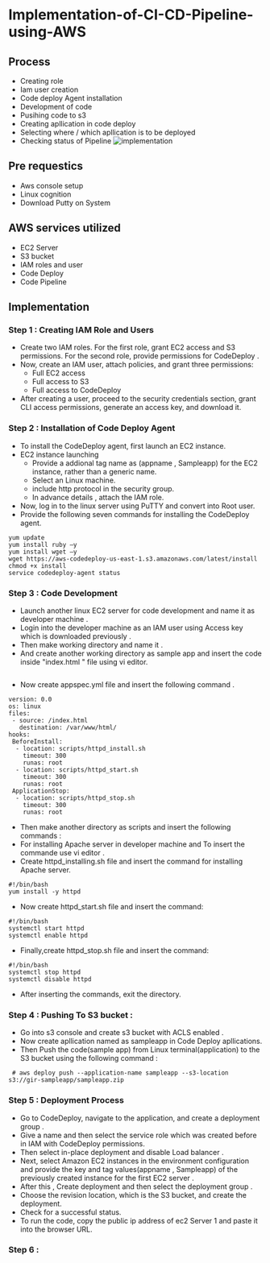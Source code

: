 # Implementation-of-CI-CD-Pipeline-using-AWS
## Process 
- Creating role 
- Iam user creation
- Code deploy Agent installation
- Development of code
- Pusihing code to s3
- Creating apllication in code deploy
- Selecting where / which apllication is to be deployed
-  Checking status of Pipeline
  ![implementation](https://github.com/shivanisathiyamoorthy/Implementation-of-CI-CD-Pipeline-using-AWS/assets/140683043/bcf7f1cc-977d-461a-8caf-9bfc13eb942f)

## Pre requestics
 - Aws console setup
 - Linux cognition
 - Download Putty on System
## AWS services utilized
 - EC2 Server
 - S3 bucket
 - IAM roles and user
 - Code Deploy
 - Code Pipeline
## Implementation
### Step 1 : Creating IAM Role and Users
 - Create two IAM roles. For the first role, grant EC2 access and S3 permissions. For the second role, provide permissions for CodeDeploy .
 - Now, create an IAM user, attach policies, and grant three permissions:
      - Full EC2 access
      - Full access to S3
      - Full access to CodeDeploy
 - After creating a user, proceed to the security credentials section, grant CLI access permissions, generate an access key, and download it.
 ### Step 2 : Installation of Code Deploy Agent 
  - To install the CodeDeploy agent, first launch an  EC2 instance.
  - EC2 instance launching
    - Provide a addional tag name as (appname , Sampleapp) for the EC2 instance, rather than a generic name.
    - Select an Linux machine.
    -  include http protocol in the security group.
    - In advance details , attach the IAM role.
  - Now, log in to the linux server using PuTTY and convert into Root user.
  - Provide the following seven commands for installing the CodeDeploy agent.
```
yum update
yum install ruby –y
yum install wget –y
wget https://aws-codedeploy-us-east-1.s3.amazonaws.com/latest/install
chmod +x install
service codedeploy-agent status
```
### Step 3 : Code Development
 - Launch another  linux EC2 server for code development and name it as developer machine .
 - Login into the developer  machine as an IAM user using Access key which is downloaded previously .
 - Then make working directory and name it .
 - And create another working directory as sample app and insert the code inside "index.html " file using vi editor.
```vi index.html
```
- Now create  appspec.yml file and insert the following command .
```
version: 0.0
os: linux
files:
 - source: /index.html
   destination: /var/www/html/
hooks:
 BeforeInstall:
  - location: scripts/httpd_install.sh
    timeout: 300
    runas: root
  - location: scripts/httpd_start.sh
    timeout: 300
    runas: root
 ApplicationStop:
  - location: scripts/httpd_stop.sh
    timeout: 300
    runas: root
```
- Then make another directory as scripts and insert the following commands :
- For installing Apache server in developer machine and To insert the commande use vi editor .
- Create httpd_installing.sh file  and insert the command for installing Apache server.

```
#!/bin/bash
yum install -y httpd
```

- Now create httpd_start.sh file and insert the command:

```
#!/bin/bash
systemctl start httpd
systemctl enable httpd
```

- Finally,create httpd_stop.sh file and insert the command:
  
```
#!/bin/bash
systemctl stop httpd
systemctl disable httpd
```
- After inserting the commands, exit the directory.

### Step 4 : Pushing To S3 bucket :
- Go into s3 console and create s3 bucket with ACLS enabled .
- Now create apllication named as sampleapp in Code Deploy apllications.
- Then Push the code(sample app) from Linux terminal(application) to the S3 bucket using the following command :
```
 # aws deploy push --application-name sampleapp --s3-location s3://gir-sampleapp/sampleapp.zip
```
### Step 5 : Deployment Process
- Go to CodeDeploy, navigate to the application, and create a deployment group .
- Give a name and then select the service role which was created before in IAM with CodeDeploy permissions.
- Then select in-place deployment and disable Load balancer .
- Next, select Amazon EC2 instances in the environment configuration and provide the key and tag values(appname , Sampleapp)  of the previously created instance for the first EC2 server .
- After this , Create deployment and then select the deployment group .
- Choose the revision location, which is the S3 bucket, and create the deployment.
- Check for a successful status.
- To run the code, copy the public ip address of ec2 Server 1 and paste it into the browser URL.


### Step 6 : 
 


